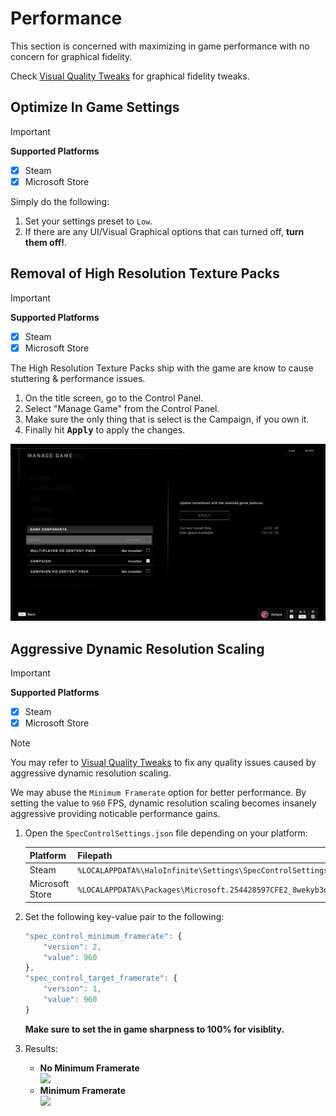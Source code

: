 # Performance
This section is concerned with maximizing in game performance with no concern for graphical fidelity.

Check [Visual Quality Tweaks](Visual-Quality-Tweaks.md) for graphical fidelity tweaks.

## Optimize In Game Settings
> [!IMPORTANT]
> **Supported Platforms**
> - [x] Steam
> - [x] Microsoft Store

Simply do the following:
1. Set your settings preset to `Low`.
2. If there are any UI/Visual Graphical options that can turned off, **turn them off!**.

## Removal of High Resolution Texture Packs
> [!IMPORTANT]
> **Supported Platforms**
> - [x] Steam
> - [x] Microsoft Store

The High Resolution Texture Packs ship with the game are know to cause stuttering & performance issues.

1. On the title screen, go to the Control Panel.
2. Select "Manage Game" from the Control Panel.
3. Make sure the only thing that is select is the Campaign, if you own it.
4. Finally hit <kbd>**Apply**</kbd> to apply the changes.

 <img src="../Images/ingame-dlc.png">

## Aggressive Dynamic Resolution Scaling

> [!IMPORTANT]
> **Supported Platforms**
> - [x] Steam
> - [x] Microsoft Store

> [!NOTE]
> You may refer to [Visual Quality Tweaks](#visual-quality-tweaks) to fix any quality issues caused by aggressive dynamic resolution scaling.

We may abuse the `Minimum Framerate` option for better performance.
By setting the value to `960` FPS, dynamic resolution scaling becomes insanely aggressive providing noticable performance gains.

1. Open the `SpecControlSettings.json` file depending on your platform:<br>

    |Platform|Filepath|
    |-|-|
    |Steam|`%LOCALAPPDATA%\HaloInfinite\Settings\SpecControlSettings.json`|
    |Microsoft Store|`%LOCALAPPDATA%\Packages\Microsoft.254428597CFE2_8wekyb3d8bbwe\LocalCache\Local\HaloInfinite\Settings\SpecControlSettings.json`|

2. Set the following key-value pair to the following:<br>
    ```js
    "spec_control_minimum_framerate": {
        "version": 2,
        "value": 960
    },
    "spec_control_target_framerate": {
        "version": 1,
        "value": 960
    } 
    ```
    **Make sure to set the in game sharpness to 100% for visiblity.**

3. Results:
    - **No Minimum Framerate**<br>
        <img src="../Images/No-Min-FPS.PNG">
    - **Minimum Framerate**<br>
        <img src="../Images/Min-FPS.PNG">